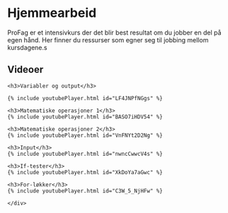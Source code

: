 # Hjemmearbeid

ProFag er et intensivkurs der det blir best resultat om du jobber en del på egen hånd. Her finner du ressurser som egner seg til jobbing mellom kursdagene.s

<div class="card module-links col-centered">
    <div class="card-header">
        <h2>Videoer</h2>
    </div>
    <div class="card-body">

    <h3>Variabler og output</h3>

    {% include youtubePlayer.html id="LF4JNPfNGgs" %}

    <h3>Matematiske operasjoner 1</h3>
    {% include youtubePlayer.html id="BASO7iHDV54" %}

    <h3>Matematiske operasjoner 2</h3>
    {% include youtubePlayer.html id="VnFNYt2D2Ng" %}

    <h3>Input</h3>
    {% include youtubePlayer.html id="nwncCwwcV4s" %}

    <h3>If-tester</h3>
    {% include youtubePlayer.html id="XkDoYa7aGwc" %}

    <h3>For-løkker</h3>
    {% include youtubePlayer.html id="C3W_5_NjHFw" %}

    </div>
</div>